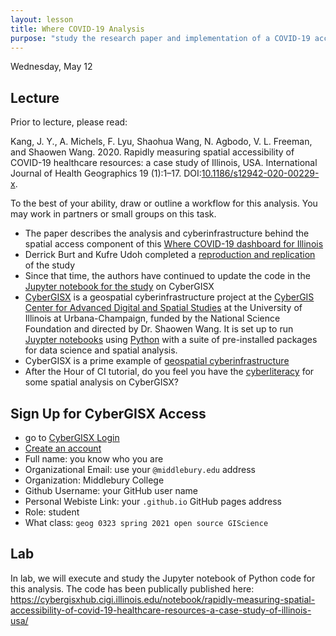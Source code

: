 ```yaml
---
layout: lesson
title: Where COVID-19 Analysis
purpose: "study the research paper and implementation of a COVID-19 accessibility analysis"
---
```


Wednesday, May 12

## Lecture

Prior to lecture, please read:

Kang, J. Y., A. Michels, F. Lyu, Shaohua Wang, N. Agbodo, V. L. Freeman, and Shaowen Wang. 2020. Rapidly measuring spatial accessibility of COVID-19 healthcare resources: a case study of Illinois, USA. International Journal of Health Geographics 19 (1):1–17. DOI:[10.1186/s12942-020-00229-x](https://doi.org/10.1186/s12942-020-00229-x).

To the best of your ability, draw or outline a workflow for this analysis. You may work in partners or small groups on this task.

- The paper describes the analysis and cyberinfrastructure behind the spatial access component of this [Where COVID-19 dashboard for Illinois](https://wherecovid19.cigi.illinois.edu/spatialAccess.html)
- Derrick Burt and Kufre Udoh completed a [reproduction and replication](https://cybergisxhub.cigi.illinois.edu/blog/middlebury-college-students-reproduce-and-replicate-covid-19-health-care-resource-accessibility-study/) of the study
- Since that time, the authors have continued to update the code in the [Jupyter notebook for the study](https://cybergisxhub.cigi.illinois.edu/notebook/rapidly-measuring-spatial-accessibility-of-covid-19-healthcare-resources-a-case-study-of-illinois-usa/) on CyberGISX
- [CyberGISX](https://cybergisx.cigi.illinois.edu) is a geospatial cyberinfrastructure project at the [CyberGIS Center for Advanced Digital and Spatial Studies](https://cybergis.illinois.edu/) at the University of Illinois at Urbana-Champaign, funded by the National Science Foundation and directed by Dr. Shaowen Wang. It is set up to run [Juypter notebooks](https://jupyter.org/) using [Python](https://www.python.org/) with a suite of pre-installed packages for data science and spatial analysis.
- CyberGISX is a prime example of [geospatial cyberinfrastructure](https://gistbok.ucgis.org/bok-topics/cyberinfrastructure) 
- After the Hour of CI tutorial, do you feel you have the [cyberliteracy](assets/cybreliteracyareas.png) for some spatial analysis on CyberGISX?


## Sign Up for CyberGISX Access

- go to [CyberGISX Login](https://cybergisx.cigi.illinois.edu/hub/login)
- [Create an account](https://cybergisxhub.cigi.illinois.edu/registration/)
- Full name: you know who you are
- Organizational Email: use your `@middlebury.edu` address
- Organization: Middlebury College
- Github Username: your GitHub user name
- Personal Webiste Link: your `.github.io` GitHub pages address
- Role: student
- What class: `geog 0323 spring 2021 open source GIScience`


## Lab

In lab, we will execute and study the Jupyter notebook of Python code for this analysis. The code has been publically published here: https://cybergisxhub.cigi.illinois.edu/notebook/rapidly-measuring-spatial-accessibility-of-covid-19-healthcare-resources-a-case-study-of-illinois-usa/


